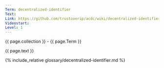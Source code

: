```yaml
---
Term: decentralized-identifier
Text: 
Link: https://github.com/trustoverip/acdc/wiki/decentralized-identifier
Videostart: 
Level: 1
---
```


{{ page.collection }} - {{ page.Term }}

   {{ page.text }}

{% include_relative glossary/decentralized-identifier.md %}

